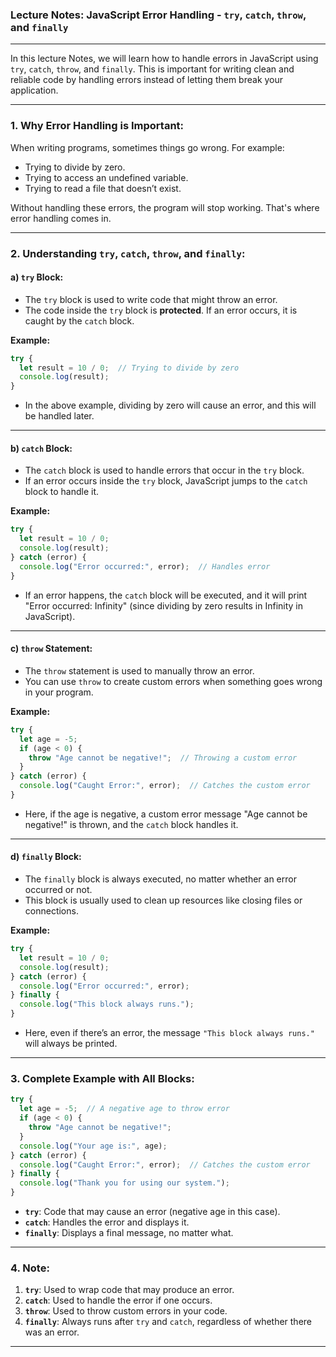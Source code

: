 ### **Lecture Notes: JavaScript Error Handling - `try`, `catch`, `throw`, and `finally`**

---
In this lecture Notes, we will learn how to handle errors in JavaScript using `try`, `catch`, `throw`, and `finally`. This is important for writing clean and reliable code by handling errors instead of letting them break your application.

---

### **1. Why Error Handling is Important:**

When writing programs, sometimes things go wrong. For example:
- Trying to divide by zero.
- Trying to access an undefined variable.
- Trying to read a file that doesn’t exist.

Without handling these errors, the program will stop working. That's where error handling comes in.

---

### **2. Understanding `try`, `catch`, `throw`, and `finally`:**

#### **a) `try` Block:**

- The `try` block is used to write code that might throw an error.  
- The code inside the `try` block is **protected**. If an error occurs, it is caught by the `catch` block.

**Example:**
```javascript
try {
  let result = 10 / 0;  // Trying to divide by zero
  console.log(result);
}
```
- In the above example, dividing by zero will cause an error, and this will be handled later.

---

#### **b) `catch` Block:**

- The `catch` block is used to handle errors that occur in the `try` block.
- If an error occurs inside the `try` block, JavaScript jumps to the `catch` block to handle it.

**Example:**
```javascript
try {
  let result = 10 / 0;
  console.log(result);
} catch (error) {
  console.log("Error occurred:", error);  // Handles error
}
```
- If an error happens, the `catch` block will be executed, and it will print "Error occurred: Infinity" (since dividing by zero results in Infinity in JavaScript).

---

#### **c) `throw` Statement:**

- The `throw` statement is used to manually throw an error.  
- You can use `throw` to create custom errors when something goes wrong in your program.

**Example:**
```javascript
try {
  let age = -5;
  if (age < 0) {
    throw "Age cannot be negative!";  // Throwing a custom error
  }
} catch (error) {
  console.log("Caught Error:", error);  // Catches the custom error
}
```
- Here, if the age is negative, a custom error message "Age cannot be negative!" is thrown, and the `catch` block handles it.

---

#### **d) `finally` Block:**

- The `finally` block is always executed, no matter whether an error occurred or not.
- This block is usually used to clean up resources like closing files or connections.

**Example:**
```javascript
try {
  let result = 10 / 0;
  console.log(result);
} catch (error) {
  console.log("Error occurred:", error);
} finally {
  console.log("This block always runs.");
}
```
- Here, even if there’s an error, the message `"This block always runs."` will always be printed.

---

### **3. Complete Example with All Blocks:**

```javascript
try {
  let age = -5;  // A negative age to throw error
  if (age < 0) {
    throw "Age cannot be negative!";
  }
  console.log("Your age is:", age);
} catch (error) {
  console.log("Caught Error:", error);  // Catches the custom error
} finally {
  console.log("Thank you for using our system.");
}
```

- **`try`**: Code that may cause an error (negative age in this case).
- **`catch`**: Handles the error and displays it.
- **`finally`**: Displays a final message, no matter what.

---

### **4. Note:**

1. **`try`**: Used to wrap code that may produce an error.
2. **`catch`**: Used to handle the error if one occurs.
3. **`throw`**: Used to throw custom errors in your code.
4. **`finally`**: Always runs after `try` and `catch`, regardless of whether there was an error.

---
